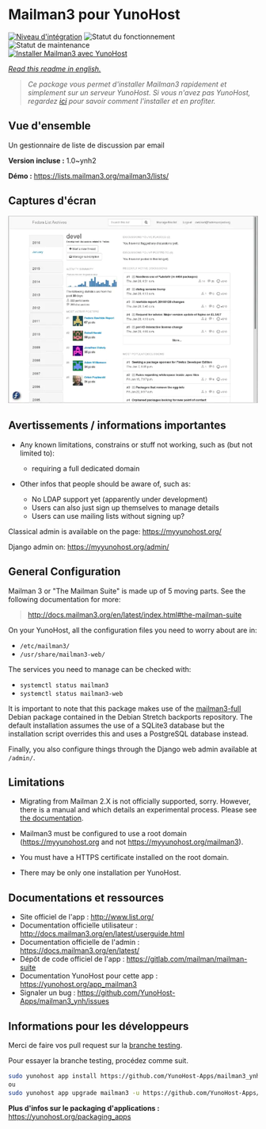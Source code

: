 <!--
N.B.: This README was automatically generated by https://github.com/YunoHost/apps/tree/master/tools/README-generator
It shall NOT be edited by hand.
-->

# Mailman3 pour YunoHost

[![Niveau d'intégration](https://dash.yunohost.org/integration/mailman3.svg)](https://dash.yunohost.org/appci/app/mailman3) ![Statut du fonctionnement](https://ci-apps.yunohost.org/ci/badges/mailman3.status.svg) ![Statut de maintenance](https://ci-apps.yunohost.org/ci/badges/mailman3.maintain.svg)  
[![Installer Mailman3 avec YunoHost](https://install-app.yunohost.org/install-with-yunohost.svg)](https://install-app.yunohost.org/?app=mailman3)

*[Read this readme in english.](./README.md)*

> *Ce package vous permet d'installer Mailman3 rapidement et simplement sur un serveur YunoHost.
Si vous n'avez pas YunoHost, regardez [ici](https://yunohost.org/#/install) pour savoir comment l'installer et en profiter.*

## Vue d'ensemble

Un gestionnaire de liste de discussion par email

**Version incluse :** 1.0~ynh2


**Démo :** https://lists.mailman3.org/mailman3/lists/

## Captures d'écran

![Capture d'écran de Mailman3](./doc/screenshots/screenshot1.webp)

## Avertissements / informations importantes

* Any known limitations, constrains or stuff not working, such as (but not limited to):
    * requiring a full dedicated domain

* Other infos that people should be aware of, such as:
    * No LDAP support yet (apparently under development)
    * Users can also just sign up themselves to manage details
    * Users can use mailing lists without signing up?

Classical admin is available on the page: https://myyunohost.org/

Django admin on: https://myyunohost.org/admin/

## General Configuration

Mailman 3 or "The Mailman Suite" is made up of 5 moving parts. See the following documentation for more:

> http://docs.mailman3.org/en/latest/index.html#the-mailman-suite

On your YunoHost, all the configuration files you need to worry about are in:

* `/etc/mailman3/`
* `/usr/share/mailman3-web/`

The services you need to manage can be checked with:

* `systemctl status mailman3`
* `systemctl status mailman3-web`

It is important to note that this package makes use of the [mailman3-full](http://docs.mailman3.org/en/latest/prodsetup.html#distribution-packages) Debian package contained in the Debian Stretch backports repository. The default installation assumes the use of a SQLite3 database but the installation script overrides this and uses a PostgreSQL database instead.

Finally, you also configure things through the Django web admin available at `/admin/`.

## Limitations

* Migrating from Mailman 2.X is not officially supported, sorry. However, there is a manual and
  which details an experimental process. Please see [the documentation](https://docs.mailman3.org/en/latest/migration.html).

* Mailman3 must be configured to use a root domain (https://myyunohost.org and not https://myyunohost.org/mailman3).

* You must have a HTTPS certificate installed on the root domain.

* There may be only one installation per YunoHost.

## Documentations et ressources

* Site officiel de l'app : <http://www.list.org/>
* Documentation officielle utilisateur : <http://docs.mailman3.org/en/latest/userguide.html>
* Documentation officielle de l'admin : <https://docs.mailman3.org/en/latest/>
* Dépôt de code officiel de l'app : <https://gitlab.com/mailman/mailman-suite>
* Documentation YunoHost pour cette app : <https://yunohost.org/app_mailman3>
* Signaler un bug : <https://github.com/YunoHost-Apps/mailman3_ynh/issues>

## Informations pour les développeurs

Merci de faire vos pull request sur la [branche testing](https://github.com/YunoHost-Apps/mailman3_ynh/tree/testing).

Pour essayer la branche testing, procédez comme suit.

``` bash
sudo yunohost app install https://github.com/YunoHost-Apps/mailman3_ynh/tree/testing --debug
ou
sudo yunohost app upgrade mailman3 -u https://github.com/YunoHost-Apps/mailman3_ynh/tree/testing --debug
```

**Plus d'infos sur le packaging d'applications :** <https://yunohost.org/packaging_apps>
